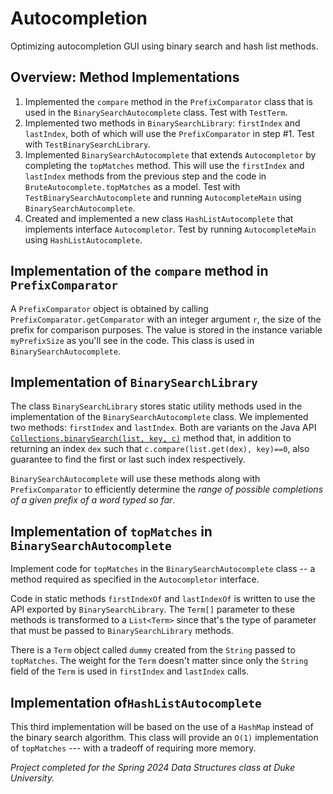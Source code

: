 # Autocompletion
Optimizing autocompletion GUI using binary search and hash list methods.

## Overview: Method Implementations
 
1. Implemented the `compare` method in the `PrefixComparator` class that is used in the `BinarySearchAutocomplete` class. Test with `TestTerm`.
2. Implemented two methods in `BinarySearchLibrary`: `firstIndex` and `lastIndex`, both of which will use the `PrefixComparator` in step #1. Test with `TestBinarySearchLibrary`. 
3. Implemented `BinarySearchAutocomplete` that extends `Autocompletor` by completing the `topMatches` method. This will use the `firstIndex` and `lastIndex` methods from the previous step and the code in `BruteAutocomplete.topMatches`  as a model. Test with `TestBinarySearchAutocomplete` and running `AutocompleteMain` using `BinarySearchAutocomplete`.
4. Created and implemented a new class `HashListAutocomplete` that implements interface `Autocompletor`. Test by running `AutocompleteMain` using `HashListAutocomplete`.

## Implementation of the `compare` method in `PrefixComparator`

A `PrefixComparator` object is obtained by calling `PrefixComparator.getComparator` with an integer argument `r`, the size of the prefix for comparison purposes. The value is stored in the instance variable `myPrefixSize` as you'll see in the code. This class is used in `BinarySearchAutocomplete`.

## Implementation of `BinarySearchLibrary`

The class `BinarySearchLibrary` stores static utility methods used in the implementation of the `BinarySearchAutocomplete` class. We implemented two methods: `firstIndex` and `lastIndex`. Both are variants on the Java API [`Collections.binarySearch(list, key, c)`](https://docs.oracle.com/en/java/javase/17/docs/api/java.base/java/util/Collections.html#binarySearch(java.util.List,T,java.util.Comparator)) method that, in addition to returning an index `dex` such that `c.compare(list.get(dex), key)==0`, also guarantee to find the first or last such index respectively. 

`BinarySearchAutocomplete` will use these methods along with `PrefixComparator` to efficiently determine the *range of possible completions of a given prefix of a word typed so far*.

## Implementation of `topMatches` in `BinarySearchAutocomplete`

Implement code for `topMatches` in the `BinarySearchAutocomplete` class -- a method required as specified in the `Autocompletor` interface. 

Code in static methods `firstIndexOf` and `lastIndexOf` is written to use the API exported by `BinarySearchLibrary`. The `Term[]` parameter to these methods is transformed to a `List<Term>` since that's the type of parameter that must be passed to `BinarySearchLibrary` methods. 

There is a `Term` object called `dummy` created from the `String` passed to `topMatches`. The weight for the `Term` doesn't matter since only the `String` field of the `Term` is used in `firstIndex` and `lastIndex` calls.

## Implementation of`HashListAutocomplete`

This third implementation will be based on the use of a `HashMap` instead of the binary search algorithm. This class will provide an `O(1)` implementation of `topMatches` --- with a tradeoff of requiring more memory.

*Project completed for the Spring 2024 Data Structures class at Duke University.*
